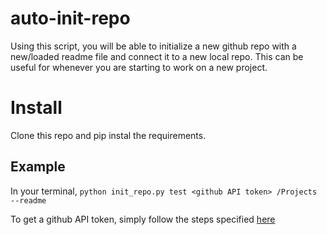 # auto-init-repo

Using this script, you will be able to initialize a new github repo with a new/loaded readme file and connect it to a new local repo.
This can be useful for whenever you are starting to work on a new project.

# Install

Clone this repo and pip instal the requirements.

## Example

In your terminal, `python init_repo.py test <github API token> /Projects --readme`

To get a github API token, simply follow the steps specified [here](https://docs.github.com/en/free-pro-team@latest/github/authenticating-to-github/creating-a-personal-access-token)
